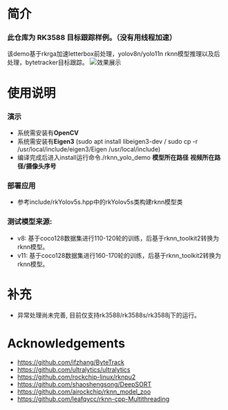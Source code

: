 # 简介
### 此仓库为 RK3588 目标跟踪样例。（没有用线程加速）</br>
该demo基于rkrga加速letterbox前处理，yolov8n/yolo11n rknn模型推理以及后处理，bytetracker目标跟踪。
![效果展示](v8_v11_track.gif)

# 使用说明
### 演示
  * 系统需安装有**OpenCV**
  * 系统需安装有**Eigen3** (sudo apt install libeigen3-dev / sudo cp -r /usr/local/include/eigen3/Eigen /usr/local/include)
  * 编译完成后进入install运行命令./rknn_yolo_demo **模型所在路径** **视频所在路径/摄像头序号**

### 部署应用
* 参考include/rkYolov5s.hpp中的rkYolov5s类构建rknn模型类

### 测试模型来源: 
* v8: 基于coco128数据集进行110-120轮的训练，后基于rknn_toolkit2转换为rknn模型。
* v11: 基于coco128数据集进行160-170轮的训练，后基于rknn_toolkit2转换为rknn模型。

# 补充
* 异常处理尚未完善, 目前仅支持rk3588/rk3588s/rk3588j下的运行。

# Acknowledgements
* https://github.com/ifzhang/ByteTrack
* https://github.com/ultralytics/ultralytics
* https://github.com/rockchip-linux/rknpu2
* https://github.com/shaoshengsong/DeepSORT
* https://github.com/airockchip/rknn_model_zoo
* https://github.com/leafqycc/rknn-cpp-Multithreading
